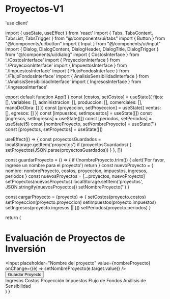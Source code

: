 # Proyectos-V1
'use client'

import { useState, useEffect } from 'react'
import { Tabs, TabsContent, TabsList, TabsTrigger } from "@/components/ui/tabs"
import { Button } from "@/components/ui/button"
import { Input } from "@/components/ui/input"
import { Dialog, DialogContent, DialogHeader, DialogTitle, DialogTrigger } from "@/components/ui/dialog"
import { CostosInterface } from './CostosInterface'
import { ProyeccionInterface } from './ProyeccionInterface'
import { ImpuestosInterface } from './ImpuestosInterface'
import { FlujoFondosInterface } from './FlujoFondosInterface'
import { AnalisisSensibilidadInterface } from './AnalisisSensibilidadInterface'
import { IngresosInterface } from './IngresosInterface'

export default function App() {
  const [costos, setCostos] = useState({
    fijos: [],
    variables: [],
    administracion: [],
    produccion: [],
    comerciales: [],
    manoDeObra: []
  })
  const [proyeccion, setProyeccion] = useState({
    ventas: [],
    egresos: []
  })
  const [impuestos, setImpuestos] = useState([])
  const [ingresos, setIngresos] = useState([])
  const [periodos, setPeriodos] = useState(5)
  const [nombreProyecto, setNombreProyecto] = useState('')
  const [proyectos, setProyectos] = useState([])

  useEffect(() => {
    const proyectosGuardados = localStorage.getItem('proyectos')
    if (proyectosGuardados) {
      setProyectos(JSON.parse(proyectosGuardados))
    }
  }, [])

  const guardarProyecto = () => {
    if (!nombreProyecto.trim()) {
      alert('Por favor, ingrese un nombre para el proyecto')
      return
    }
    const nuevoProyecto = {
      nombre: nombreProyecto,
      costos,
      proyeccion,
      impuestos,
      ingresos,
      periodos
    }
    const nuevosProyectos = [...proyectos, nuevoProyecto]
    setProyectos(nuevosProyectos)
    localStorage.setItem('proyectos', JSON.stringify(nuevosProyectos))
    setNombreProyecto('')
  }

  const cargarProyecto = (proyecto) => {
    setCostos(proyecto.costos)
    setProyeccion(proyecto.proyeccion)
    setImpuestos(proyecto.impuestos)
    setIngresos(proyecto.ingresos || [])
    setPeriodos(proyecto.periodos)
  }

  return (
    <div className="container mx-auto p-4">
      <h1 className="text-2xl font-bold mb-4">Evaluación de Proyectos de Inversión</h1>
      <div className="mb-4 flex space-x-2">
        <Input
          placeholder="Nombre del proyecto"
          value={nombreProyecto}
          onChange={(e) => setNombreProyecto(e.target.value)}
        />
        <Button onClick={guardarProyecto}>Guardar Proyecto</Button>
        <Dialog>
          <DialogTrigger asChild>
            <Button variant="outline">Cargar Proyecto</Button>
          </DialogTrigger>
          <DialogContent>
            <DialogHeader>
              <DialogTitle>Seleccionar Proyecto</DialogTitle>
            </DialogHeader>
            <div className="grid gap-4">
              {proyectos.map((proyecto, index) => (
                <Button key={index} onClick={() => cargarProyecto(proyecto)}>
                  {proyecto.nombre}
                </Button>
              ))}
            </div>
          </DialogContent>
        </Dialog>
      </div>
      <Tabs defaultValue="ingresos">
        <TabsList>
          <TabsTrigger value="ingresos">Ingresos</TabsTrigger>
          <TabsTrigger value="costos">Costos</TabsTrigger>
          <TabsTrigger value="proyeccion">Proyección</TabsTrigger>
          <TabsTrigger value="impuestos">Impuestos</TabsTrigger>
          <TabsTrigger value="flujofondos">Flujo de Fondos</TabsTrigger>
          <TabsTrigger value="analisis">Análisis de Sensibilidad</TabsTrigger>
        </TabsList>
        <TabsContent value="ingresos">
          <IngresosInterface ingresos={ingresos} setIngresos={setIngresos} />
        </TabsContent>
        <TabsContent value="costos">
          <CostosInterface costos={costos} setCostos={setCostos} />
        </TabsContent>
        <TabsContent value="proyeccion">
          <ProyeccionInterface 
            proyeccion={proyeccion} 
            setProyeccion={setProyeccion} 
            costos={costos}
            periodos={periodos}
            setPeriodos={setPeriodos}
          />
        </TabsContent>
        <TabsContent value="impuestos">
          <ImpuestosInterface impuestos={impuestos} setImpuestos={setImpuestos} />
        </TabsContent>
        <TabsContent value="flujofondos">
          <FlujoFondosInterface 
            costos={costos}
            proyeccion={proyeccion}
            impuestos={impuestos}
            ingresos={ingresos}
            periodos={periodos}
          />
        </TabsContent>
        <TabsContent value="analisis">
          <AnalisisSensibilidadInterface 
            costos={costos}
            proyeccion={proyeccion}
            impuestos={impuestos}
            ingresos={ingresos}
            periodos={periodos}
          />
        </TabsContent>
      </Tabs>
    </div>
  )
}
